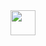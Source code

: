 
<img src="https://turbofaggot.xyz/%E2%80%8D%E1%A0%8E%E2%81%A0%E2%80%8D%E2%81%A0%E2%80%8C%E2%80%8D%E2%80%8D%E2%80%8D%E2%80%8B.gif" width="40" height="40" />
